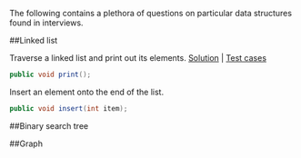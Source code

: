The following contains a plethora of questions on particular data structures found in interviews.

##Linked list

Traverse a linked list and print out its elements. [Solution]() | [Test cases]()

```java
public void print();
```

Insert an element onto the end of the list.

```java
public void insert(int item);
```

##Binary search tree

##Graph
